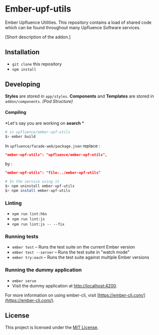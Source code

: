 # Ember-upf-utils

Ember Upfluence Utilities. This repository contains a load of shared code which can be found throughout many Upfluence Software services.

[Short description of the addon.]

Installation
------------------------------------------------------------------------------

* `git clone` this repository
* `npm install`

## Developing

**Styles** are stored in `app/styles`.
**Components** and **Templates** are stored in `addon/components`. *(Pod Structure)*

#### Compiling
*Let's say you are working on **search** *

```bash
# in upfluence/ember-upf-utils
$> ember build
```

In `upfluence/facade-web/package.json` replace :
```json
"ember-upf-utils": "upfluence/ember-upf-utils",
```
by :
```json
"ember-upf-utils": "file:../ember-upf-utils"
```

```bash
# In the service using it
$> npm uninstall ember-upf-utils
$> npm install ember-upf-utils
```

### Linting

* `npm run lint:hbs`
* `npm run lint:js`
* `npm run lint:js -- --fix`

### Running tests

* `ember test` – Runs the test suite on the current Ember version
* `ember test --server` – Runs the test suite in "watch mode"
* `ember try:each` – Runs the test suite against multiple Ember versions

### Running the dummy application

* `ember serve`
* Visit the dummy application at [http://localhost:4200](http://localhost:4200).

For more information on using ember-cli, visit [https://ember-cli.com/](https://ember-cli.com/).

License
------------------------------------------------------------------------------

This project is licensed under the [MIT License](LICENSE.md).
